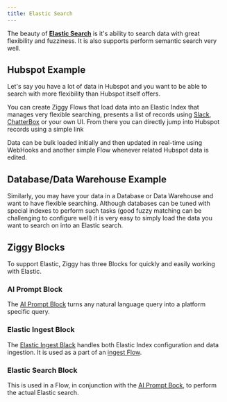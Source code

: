 ```yaml
---
title: Elastic Search
---
```


The beauty of **[Elastic Search](https://www.elastic.co/)** is it's ability to search data with great flexibility and fuzziness. It is also supports perform semantic search very well.

## Hubspot Example
Let's say you have a lot of data in Hubspot and you want to be able to search with more flexibility than Hubspot itself offers.

You can create Ziggy Flows that load data into an Elastic Index that manages very flexible searching, presents a list of records using [Slack](TODO), [ChatterBox](TODO) or your own UI. From there you can directly jump into Hubspot records using a simple link

Data can be bulk loaded initially and then updated in real-time using WebHooks and another simple Flow whenever related Hubspot data is edited.

## Database/Data Warehouse Example
Similarly, you may have your data in a Database or Data Warehouse and want to have flexible searching. Although databases can be tuned with special indexes to perform such tasks (good fuzzy matching can be challenging to configure well) it is very easy to simply load the data you want to search on into an Elastic search.

## Ziggy Blocks
To support Elastic, Ziggy has three Blocks for quickly and easily working with Elastic.

### AI Prompt Block
The [AI Prompt Block](TODO) turns any natural language query into a platform specific query.

### Elastic Ingest Block
The [Elastic Ingest Black](TODO) handles both Elastic Index configuration and data ingestion. It is used as a part of an [ingest Flow](TODO).

### Elastic Search Block
This is used in a Flow, in conjunction with the [AI Prompt Bock](TODO), to perform the actual Elastic search. 